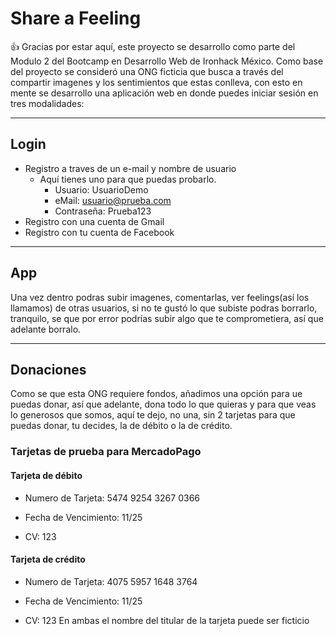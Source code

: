 # Share a Feeling
:thumbsup:
Gracias por estar aquí, este proyecto se desarrollo como parte del Modulo 2 del Bootcamp en Desarrollo Web de Ironhack México.
Como base del proyecto se consideró una ONG ficticia que busca a través del compartir imagenes y los sentimientos que estas conlleva, con esto en mente se desarrollo una aplicación web en donde puedes iniciar sesión en tres modalidades:
___
## Login
+ Registro a traves de un e-mail y nombre de usuario
  -  Aquí tienes uno para que puedas probarlo.
     * Usuario: UsuarioDemo
     * eMail: usuario@prueba.com
     * Contraseña: Prueba123
+ Registro con una cuenta de Gmail
+ Registro con tu cuenta de Facebook
___
## App
Una vez dentro podras subir imagenes, comentarlas, ver feelings(así los llamamos) de otras usuarios, si no te gustó lo que subiste podras borrarlo, tranquilo, se que por error podrías subir algo que te comprometiera, así que adelante borralo.
___
## Donaciones
Como se que esta ONG requiere fondos, añadimos una opción para ue puedas donar, así que adelante, dona todo lo que quieras y para que veas lo generosos que somos, aquí te dejo, no una, sin 2 tarjetas para que puedas donar, tu decides, la de débito o la de crédito.
### Tarjetas de prueba para MercadoPago
#### Tarjeta de débito
+ Numero de Tarjeta: 5474 9254 3267 0366
- Fecha de Vencimiento: 11/25
* CV: 123
#### Tarjeta de crédito
+ Numero de Tarjeta: 4075 5957 1648 3764
- Fecha de Vencimiento: 11/25
* CV: 123
En ambas el nombre del titular de la tarjeta puede ser ficticio